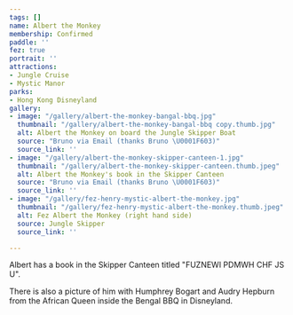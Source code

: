 ```yaml
---
tags: []
name: Albert the Monkey
membership: Confirmed
paddle: ''
fez: true
portrait: ''
attractions:
- Jungle Cruise
- Mystic Manor
parks:
- Hong Kong Disneyland
gallery:
- image: "/gallery/albert-the-monkey-bangal-bbq.jpg"
  thumbnail: "/gallery/albert-the-monkey-bangal-bbq copy.thumb.jpg"
  alt: Albert the Monkey on board the Jungle Skipper Boat
  source: "Bruno via Email (thanks Bruno \U0001F603)"
  source_link: ''
- image: "/gallery/albert-the-monkey-skipper-canteen-1.jpg"
  thumbnail: "/gallery/albert-the-monkey-skipper-canteen.thumb.jpeg"
  alt: Albert the Monkey's book in the Skipper Canteen
  source: "Bruno via Email (thanks Bruno \U0001F603)"
  source_link: ''
- image: "/gallery/fez-henry-mystic-albert-the-monkey.jpg"
  thumbnail: "/gallery/fez-henry-mystic-albert-the-monkey.thumb.jpeg"
  alt: Fez Albert the Monkey (right hand side)
  source: Jungle Skipper
  source_link: ''

---
```

Albert has a book in the Skipper Canteen titled "FUZNEWI PDMWH CHF JS U".

There is also a picture of him with Humphrey Bogart and Audry Hepburn from the African Queen inside the Bengal BBQ in Disneyland.